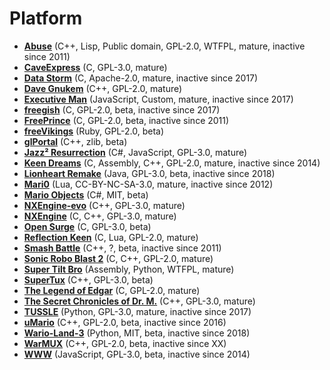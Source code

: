 [comment]: # (autogenerated content, do not edit)
# Platform

- **[Abuse](../abuse.md)** (C++, Lisp, Public domain, GPL-2.0, WTFPL, mature, inactive since 2011)
- **[CaveExpress](../caveexpress.md)** (C, GPL-3.0, mature)
- **[Data Storm](../data_storm.md)** (C, Apache-2.0, mature, inactive since 2017)
- **[Dave Gnukem](../dave_gnukem.md)** (C++, GPL-2.0, mature)
- **[Executive Man](../executive_man.md)** (JavaScript, Custom, mature, inactive since 2017)
- **[freegish](../freegish.md)** (C, GPL-2.0, beta, inactive since 2017)
- **[FreePrince](../freeprince.md)** (C, GPL-2.0, beta, inactive since 2011)
- **[freeVikings](../freevikings.md)** (Ruby, GPL-2.0, beta)
- **[glPortal](../glportal.md)** (C++, zlib, beta)
- **[Jazz² Resurrection](../jazz_resurrection.md)** (C#, JavaScript, GPL-3.0, mature)
- **[Keen Dreams](../keen_dreams.md)** (C, Assembly, C++, GPL-2.0, mature, inactive since 2014)
- **[Lionheart Remake](../lionheart_remake.md)** (Java, GPL-3.0, beta, inactive since 2018)
- **[Mari0](../mari0.md)** (Lua, CC-BY-NC-SA-3.0, mature, inactive since 2012)
- **[Mario Objects](../mario_objects.md)** (C#, MIT, beta)
- **[NXEngine-evo](../nxengine-evo.md)** (C++, GPL-3.0, mature)
- **[NXEngine](../nxengine.md)** (C, C++, GPL-3.0, mature)
- **[Open Surge](../open_surge.md)** (C, GPL-3.0, beta)
- **[Reflection Keen](../reflection_keen.md)** (C, Lua, GPL-2.0, mature)
- **[Smash Battle](../smash_battle.md)** (C++, ?, beta, inactive since 2011)
- **[Sonic Robo Blast 2](../sonic_robo_blast_2.md)** (C, C++, GPL-2.0, mature)
- **[Super Tilt Bro](../super_tilt_bro.md)** (Assembly, Python, WTFPL, mature)
- **[SuperTux](../supertux.md)** (C++, GPL-3.0, beta)
- **[The Legend of Edgar](../the_legend_of_edgar.md)** (C, GPL-2.0, mature)
- **[The Secret Chronicles of Dr. M.](../the_secret_chronicles_of_dr_m.md)** (C++, GPL-3.0, mature)
- **[TUSSLE](../tussle.md)** (Python, GPL-3.0, mature, inactive since 2017)
- **[uMario](../umario.md)** (C++, GPL-2.0, beta, inactive since 2016)
- **[Wario-Land-3](../wario-land-3.md)** (Python, MIT, beta, inactive since 2018)
- **[WarMUX](../warmux.md)** (C++, GPL-2.0, beta, inactive since XX)
- **[WWW](../www.md)** (JavaScript, GPL-3.0, beta, inactive since 2014)